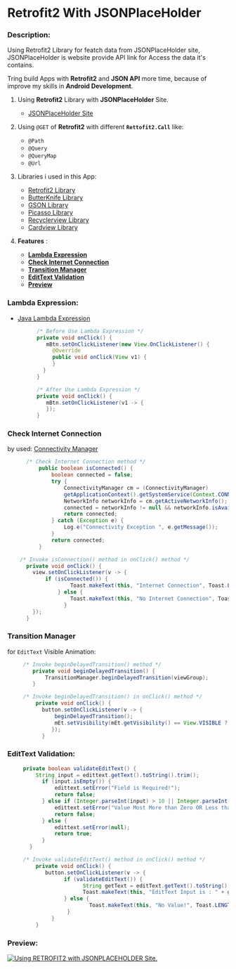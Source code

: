 # Retrofit2 With JSONPlaceHolder
### Description:
   Using Retrofit2 Library for featch data from JSONPlaceHolder site, 
     JSONPlaceHolder is website provide API link for Access the data it's contains.
  
  Tring build Apps with **Retrofit2** and **JSON API** more time, because of improve my skills in __Android Development__.    

1. Using __Retrofit2__ Library with **JSONPlaceHolder** Site.
      - [JSONPlaceHolder Site](https://jsonplaceholder.typicode.com "JSONPlaceHolder Site")
2. Using `@GET` of **Retrofit2** with different **`Rettofit2.Call`** like:
      - `@Path`
      - `@Query`
      - `@QueryMap`
      - `@Url`

3. Libraries i used in this App:      
      - [Retrofit2 Library](https://square.github.io/retrofit "Retrofit2 Library")
      - [ButterKnife Library](https://jakewharton.github.io/butterknife "ButterKnife Library")
      - [GSON Library](https://github.com/google/gson "GSON Library")
      - [Picasso Library](https://square.github.io/picasso "Picasso Library")
      - [Recyclerview Library](https://developer.android.com/guide/topics/ui/layout/recyclerview "Recyclerview Library")
      - [Cardview Library](https://developer.android.com/guide/topics/ui/layout/cardview "Cardview Library")
4. **Features** :
      - [**Lambda Expression**](#Java-Lambda-Expression)
      - [**Check Internet Connection**](#Check-Internet-Connection)
      - [**Transition Manager**](#Transition-Manager)
      - [**EditText Validation**](#EditText-Validation)
      - [**Preview**](#Preview)
      
      
### Lambda Expression: 
  - [Java Lambda Expression](https://android.jlelse.eu/lambda-expressions-explained-283737e87ee0 "Java Lambda Expression")
      ```java 
            /* Before Use Lambda Expression */
            private void onClick() {
               mBtn.setOnClickListener(new View.OnClickListener() {
                 @Override
                 public void onClick(View v1) {
                 }
              }
            }

            /* After Use Lambda Expression */
            private void onClick() {
               mBtn.setOnClickListener(v1 -> {
               });
            }  
    ```        
      
### **Check Internet Connection** 
   by used: [Connectivity Manager](https://developer.android.com/training/monitoring-device-state/connectivity-status-type "Connectivity Manager")
 ```java
       /* Check Internet Connection method */
           public boolean isConnected() {
               boolean connected = false;
               try {
                   ConnectivityManager cm = (ConnectivityManager)
                   getApplicationContext().getSystemService(Context.CONNECTIVITY_SERVICE);
                   NetworkInfo networkInfo = cm.getActiveNetworkInfo();
                   connected = networkInfo != null && networkInfo.isAvailable() && networkInfo.isConnected();
                   return connected;
               } catch (Exception e) {
                   Log.e("Connectivity Exception ", e.getMessage());
               }
               return connected;
           }

     /* Invoke isConnection() method in onClick() method */
       private void onClick() {
         view.setOnClickListener(v -> {
             if (isConnected()) {
                     Toast.makeText(this, "Internet Connection", Toast.LENGTH_SHORT).show();
                 } else {
                     Toast.makeText(this, "No Internet Connection", Toast.LENGTH_SHORT).show();
                   }
         });
       }
   ```
### **Transition Manager**
  for `EditText` Visible Animation:
 ```java
      /* Invoke beginDelayedTransition() method */
         private void beginDelayedTransition() {
             TransitionManager.beginDelayedTransition(viewGroup);
         }

      /* Invoke beginDelayedTransition() in onClick() method */
          private void onClick() {
            button.setOnClickListener(v -> {
                beginDelayedTransition();
                mEt.setVisibility(mEt.getVisibility() == View.VISIBLE ? View.GONE : View.VISIBLE);
               });
            }
   ```      
### **EditText Validation**:
   ```java
        private boolean validateEditText() {
            String input = edittext.getText().toString().trim();
              if (input.isEmpty()) {
                  edittext.setError("Field is Required!");
                  return false;
              } else if (Integer.parseInt(input) > 10 || Integer.parseInt(input) < 1) {
                  edittext.setError("Value Most More than Zero OR Less than 10");
                  return false;
              } else {
                  edittext.setError(null);
                  return true;
              }
          }

        /* Invoke validateEditText() method in onClick() method */
            private void onClick() {
               button.setOnClickListener(v -> {
                     if (validateEditText()) {
                           String getText = editText.getText().toString().trim();
                           Toast.makeText(this, "EditText Input is : " + getText, Toast.LENGTH_SHORT).show();
                     } else {
                             Toast.makeText(this, "No Value!", Toast.LENGTH_SHORT).show();
                      }
                 }
            }
   ```
### Preview:
   [![Using RETROFIT2 with JSONPLACEHOLDER Site.](http://img.youtube.com/vi/bCglQUeKsRU/0.jpg)](https://youtu.be/bCglQUeKsRU)
